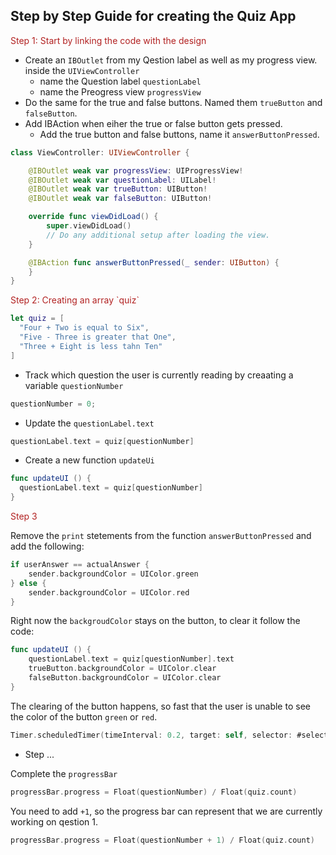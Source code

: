 <h2>Step by Step Guide for creating the Quiz App</h2>

<p style="color: FireBrick">Step 1: Start by linking the code with the design</p>

- Create an `IBOutlet` from my Qestion label as well as my progress view. inside the `UIViewController`
  - name the Question label `questionLabel`
  - name the Preogress view `progressView`
- Do the same for the true and false buttons. Named them `trueButton` and `falseButton`.
- Add IBAction when eiher the true or false button gets pressed.
  - Add the true button and false buttons, name it `answerButtonPressed`.

```swift
class ViewController: UIViewController {

    @IBOutlet weak var progressView: UIProgressView!
    @IBOutlet weak var questionLabel: UILabel!
    @IBOutlet weak var trueButton: UIButton!
    @IBOutlet weak var falseButton: UIButton!

    override func viewDidLoad() {
        super.viewDidLoad()
        // Do any additional setup after loading the view.
    }

    @IBAction func answerButtonPressed(_ sender: UIButton) {
    }
}
```

<p style="color: FireBrick">Step 2: Creating an array `quiz`</p>

```swift
let quiz = [
  "Four + Two is equal to Six",
  "Five - Three is greater that One",
  "Three + Eight is less tahn Ten"
]
```

- Track which question the user is currently reading by creaating a variable `questionNumber`

```swift
questionNumber = 0;
```

- Update the `questionLabel.text`

```swift
questionLabel.text = quiz[questionNumber]
```

- Create a new function `updateUi`

```swift
func updateUI () {
  questionLabel.text = quiz[questionNumber]
}
```

<p style="color: FireBrick">Step 3</p>

Remove the `print` stetements from the function `answerButtonPressed` and add the following:

```swift
if userAnswer == actualAnswer {
    sender.backgroundColor = UIColor.green
} else {
    sender.backgroundColor = UIColor.red
}
```

Right now the `backgroudColor` stays on the button, to clear it follow the code:

```swift
func updateUI () {
    questionLabel.text = quiz[questionNumber].text
    trueButton.backgroundColor = UIColor.clear
    falseButton.backgroundColor = UIColor.clear
}
```

The clearing of the button happens, so fast that the user is unable to see the color of the button `green` or `red`.

```swift
Timer.scheduledTimer(timeInterval: 0.2, target: self, selector: #selector(updateUI), userInfo: nil, repeats: false)
```

- Step ...

Complete the `progressBar`

```swift
progressBar.progress = Float(questionNumber) / Float(quiz.count)
```

You need to add `+1`, so the progress bar can represent that we are currently working on qestion 1.

```swift
progressBar.progress = Float(questionNumber + 1) / Float(quiz.count)
```
